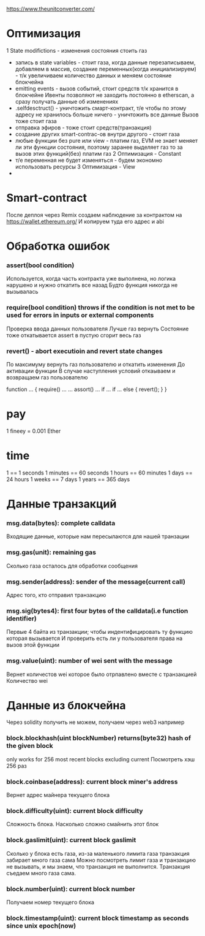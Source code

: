https://www.theunitconverter.com/

# Оптимизация
1 State modifictions - изменения состояния стоить газ
- запись в state variables - стоит газа, когда данные перезаписываем, добавляем в массив, 
создание переменных(когда инициализируем) - т/к увеличиваем количество данных и меняем состояние блокчейна
- emitting events - вызов событий, стоит средств т/к хранится в блокчейне Ивенты позволяют не заходить постоянно
в etherscan, а сразу получать данные об изменениях
- .selfdesctruct() - уничтожить смарт-контракт, т/е чтобы по этому адресу не хранилось больше ничего - уничтожить все данные
Вызов тоже стоит газа
- отправка эфиров - тоже стоит средств(транзакция)
- создание других smart-contrac-ов внутри другого - стоит газа
- любые функции без pure или view - платим газ, EVM не знает меняет ли эти функции состояния, поэтому заранее выделяет газ
то за вызов этих функций(без) платим газ
2 Оптимизация - Constant
- т/е переменная не будет изменяться - будем экономно использовать ресурсы
3 Оптимизация - View
- 

# Smart-contract
После деплоя через Remix создаем наблюдение за контрактом на https://wallet.ethereum.org/
И копируем туда его адрес и abi

# Обработка ошибок

### assert(bool condition)
Используется, когда часть контракта уже выполнена, но логика нарушено и нужно откатить все назад
Будто функция никогда не вызывалась

### require(bool condition) throws if the condition is not met to be used for errors in inputs or external components
Проверка ввода данных пользователя
Лучше газ вернуть
Состояние тоже откатывается
assert в пустую сгорит весь газ

### revert() - abort executioin and revert state changes
По максимуму вернуть газ пользователю и откатить изменения
До активации функции
В случае наступления условий откаываем и возвращаем газ пользователю

function ... {
    require()
    ...
    ...
    assort()
    ...
    if ...
    if ...
    else { revert(); }
}

# pay

1 fineey = 0.001 Ether

# time
1 == 1 seconds
1 minutes == 60 seconds
1 hours == 60 minutes
1 days == 24 hours
1 weeks == 7 days
1 years == 365 days

# Данные транзакций
### msg.data(bytes): complete calldata
Входящие данные, которые нам пересылаются для нашей транзации

### msg.gas(unit): remaining gas
Сколько газа осталось для обработки сообщения

### msg.sender(address): sender of the message(current call)
Адрес того, кто отправил транзакцию

### msg.sig(bytes4): first four bytes of the calldata(i.e function identifier)
Первые 4 байта из транзакции; чтобы индентифицировать ту функцию которая вызывается
И проверить есть ли у пользователя права на вызов этой функции

### msg.value(uint): number of wei sent with the message
Вернет количестов wei которое было отрпавлено вместе с транзакцией
Количество wei

# Данные из блокчейна

Через solidity получить не можем, получаем через web3 например

### block.blockhash(uint blockNumber) returns(byte32) hash of the given block
only works for 256 most recent blocks excluding current
Посмотреть хэш 256 раз

### block.coinbase(address): current block miner's address
Вернет адрес майнера текущего блока

### block.difficulty(uint): current block difficulty
Сложность блока. Насколько сложно смайнить этот блок

### block.gaslimit(uint): current block gaslimit
Сколько у блока есть газа, 
из-за маленького лимита газа
транзакция забирает много газа сама
Можно посмотреть лимит газа и транзакцию не вызывать, и мы знаем, что транзакция 
не выполнится. Транзакция съедаем много газа сама.

### block.number(uint): current block number
Получаем номер текущего блока

### block.timestamp(uint): current block timestamp as seconds since unix epoch(now)
